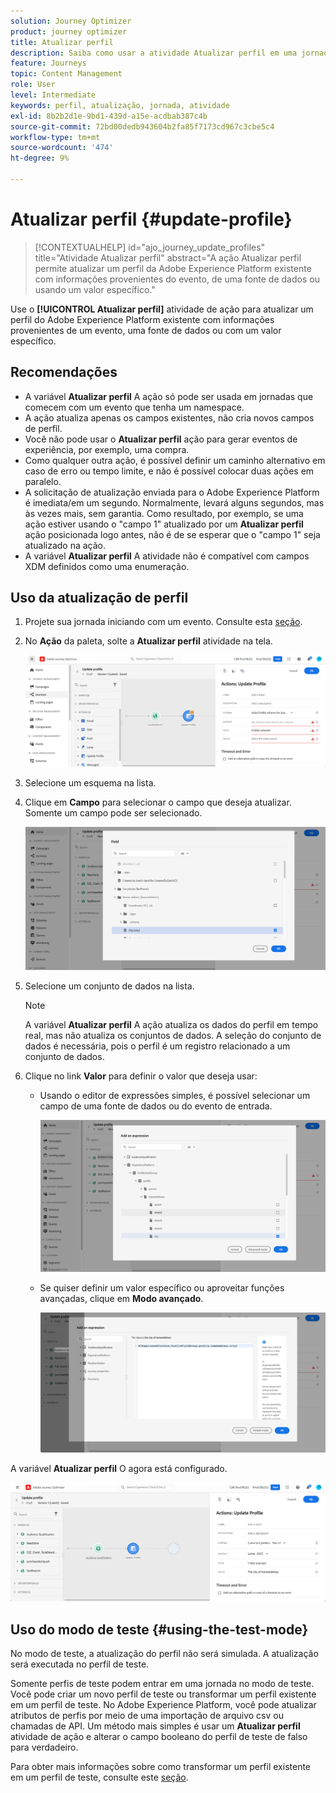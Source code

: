 ```yaml
---
solution: Journey Optimizer
product: journey optimizer
title: Atualizar perfil
description: Saiba como usar a atividade Atualizar perfil em uma jornada
feature: Journeys
topic: Content Management
role: User
level: Intermediate
keywords: perfil, atualização, jornada, atividade
exl-id: 8b2b2d1e-9bd1-439d-a15e-acdbab387c4b
source-git-commit: 72bd00dedb943604b2fa85f7173cd967c3cbe5c4
workflow-type: tm+mt
source-wordcount: '474'
ht-degree: 9%

---
```


# Atualizar perfil {#update-profile}

>[!CONTEXTUALHELP]
>id="ajo_journey_update_profiles"
>title="Atividade Atualizar perfil"
>abstract="A ação Atualizar perfil permite atualizar um perfil da Adobe Experience Platform existente com informações provenientes do evento, de uma fonte de dados ou usando um valor específico."

Use o **[!UICONTROL Atualizar perfil]** atividade de ação para atualizar um perfil do Adobe Experience Platform existente com informações provenientes de um evento, uma fonte de dados ou com um valor específico.

## Recomendações

* A variável **Atualizar perfil** A ação só pode ser usada em jornadas que comecem com um evento que tenha um namespace.
* A ação atualiza apenas os campos existentes, não cria novos campos de perfil.
* Você não pode usar o **Atualizar perfil** ação para gerar eventos de experiência, por exemplo, uma compra.
* Como qualquer outra ação, é possível definir um caminho alternativo em caso de erro ou tempo limite, e não é possível colocar duas ações em paralelo.
* A solicitação de atualização enviada para o Adobe Experience Platform é imediata/em um segundo. Normalmente, levará alguns segundos, mas às vezes mais, sem garantia. Como resultado, por exemplo, se uma ação estiver usando o &quot;campo 1&quot; atualizado por um **Atualizar perfil** ação posicionada logo antes, não é de se esperar que o &quot;campo 1&quot; seja atualizado na ação.
* A variável **Atualizar perfil** A atividade não é compatível com campos XDM definidos como uma enumeração.

## Uso da atualização de perfil

1. Projete sua jornada iniciando com um evento. Consulte esta [seção](../building-journeys/journey.md).

1. No **Ação** da paleta, solte a **Atualizar perfil** atividade na tela.

   ![](assets/profileupdate0.png)

1. Selecione um esquema na lista.

1. Clique em **Campo** para selecionar o campo que deseja atualizar. Somente um campo pode ser selecionado.

   ![](assets/profileupdate2.png)

1. Selecione um conjunto de dados na lista.

   >[!NOTE]
   >
   >A variável **Atualizar perfil** A ação atualiza os dados do perfil em tempo real, mas não atualiza os conjuntos de dados. A seleção do conjunto de dados é necessária, pois o perfil é um registro relacionado a um conjunto de dados.

1. Clique no link **Valor** para definir o valor que deseja usar:

   * Usando o editor de expressões simples, é possível selecionar um campo de uma fonte de dados ou do evento de entrada.

     ![](assets/profileupdate4.png)

   * Se quiser definir um valor específico ou aproveitar funções avançadas, clique em **Modo avançado**.

     ![](assets/profileupdate3.png)

A variável **Atualizar perfil** O agora está configurado.

![](assets/profileupdate1.png)


## Uso do modo de teste {#using-the-test-mode}

No modo de teste, a atualização do perfil não será simulada. A atualização será executada no perfil de teste.

Somente perfis de teste podem entrar em uma jornada no modo de teste. Você pode criar um novo perfil de teste ou transformar um perfil existente em um perfil de teste. No Adobe Experience Platform, você pode atualizar atributos de perfis por meio de uma importação de arquivo csv ou chamadas de API. Um método mais simples é usar um **Atualizar perfil** atividade de ação e alterar o campo booleano do perfil de teste de falso para verdadeiro.

Para obter mais informações sobre como transformar um perfil existente em um perfil de teste, consulte este [seção](../audience/creating-test-profiles.md#create-test-profiles-csv).

